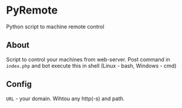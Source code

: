 # PyRemote
Python script to machine remote control

## About
Script to control your machines from web-server. Post command in `index.php` and bot execute this in shell (Linux - bash, Windows - cmd)

## Config
`URL` - your domain. Wihtou any http(-s) and path.
